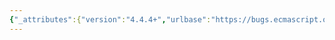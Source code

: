 ```yaml
---
{"_attributes":{"version":"4.4.4+","urlbase":"https://bugs.ecmascript.org/","maintainer":"dherman@mozilla.com"},"bug":{"bug_id":2861,"creation_ts":"2014-05-13 16:12:00 -0700","short_desc":"SameValue0 should be SameValueZero","delta_ts":"2014-06-16 16:18:23 -0700","product":"Draft for 6th Edition","component":"technical issue","version":"Rev 24: April 27, 2014 Draft","rep_platform":"All","op_sys":"All","bug_status":"RESOLVED","resolution":"FIXED","priority":"Normal","bug_severity":"enhancement","everconfirmed":true,"reporter":{"uid":"waldron.rick","name":"Rick Waldron"},"assigned_to":{"uid":"allen","name":"Allen Wirfs-Brock"},"long_desc":[{"commentid":8382,"comment_count":0,"who":{"uid":"waldron.rick","name":"Rick Waldron"},"bug_when":"2014-05-13 16:12:46 -0700","thetext":"\"SameValue0\" appears only twice and only in the leading description for both Map Objects and Set Objects"},{"commentid":8514,"comment_count":1,"who":{"uid":"allen","name":"Allen Wirfs-Brock"},"bug_when":"2014-05-15 16:07:11 -0700","thetext":"fixed in rev25 editor's draft"},{"commentid":9019,"comment_count":2,"who":{"uid":"allen","name":"Allen Wirfs-Brock"},"bug_when":"2014-06-16 16:18:23 -0700","thetext":"fixed in rev25 editor's draft"}]}}
---
```

